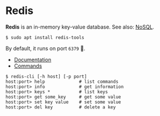 # Redis

<div class="row row-cols-md-2"><div>

**Redis** is an in-memory key-value database. See also: [NoSQL](../index.md).

```shell!
$ sudo apt install redis-tools
```

By default, it runs on port `6379` 🐲.

* [Documentation](https://redis.io/docs/getting-started/)
* [Commands](https://redis.io/commands/)
</div><div>

```shell!
$ redis-cli [-h host] [-p port]
host:port> help             # list commands
host:port> info             # get information
host:port> keys *           # list keys
host:port> get some_key     # get some value
host:port> set key value    # set some value
host:port> del key          # delete a key
```
</div></div>
